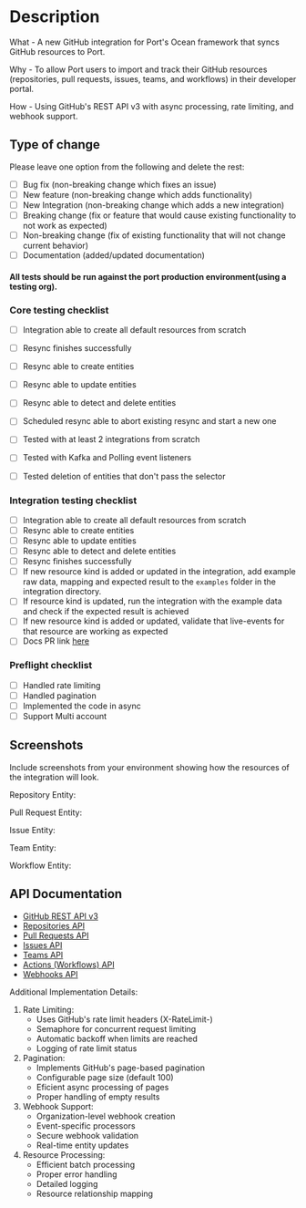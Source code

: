 # Description

What - A new GitHub integration for Port's Ocean framework that syncs GitHub resources to Port.

Why - To allow Port users to import and track their GitHub resources (repositories, pull requests, issues, teams, and workflows) in their developer portal.

How - Using GitHub's REST API v3 with async processing, rate limiting, and webhook support.

## Type of change

Please leave one option from the following and delete the rest:

- [ ] Bug fix (non-breaking change which fixes an issue)
- [ ] New feature (non-breaking change which adds functionality)
- [ ] New Integration (non-breaking change which adds a new integration)
- [ ] Breaking change (fix or feature that would cause existing functionality to not work as expected)
- [ ] Non-breaking change (fix of existing functionality that will not change current behavior)
- [ ] Documentation (added/updated documentation)

<h4> All tests should be run against the port production environment(using a testing org). </h4>

### Core testing checklist

- [ ] Integration able to create all default resources from scratch
- [ ] Resync finishes successfully
- [ ] Resync able to create entities
- [ ] Resync able to update entities
- [ ] Resync able to detect and delete entities
- [ ] Scheduled resync able to abort existing resync and start a new one
- [ ] Tested with at least 2 integrations from scratch
- [ ] Tested with Kafka and Polling event listeners
- [ ] Tested deletion of entities that don't pass the selector


### Integration testing checklist

- [ ] Integration able to create all default resources from scratch
- [ ] Resync able to create entities
- [ ] Resync able to update entities
- [ ] Resync able to detect and delete entities
- [ ] Resync finishes successfully
- [ ] If new resource kind is added or updated in the integration, add example raw data, mapping and expected result to the `examples` folder in the integration directory.
- [ ] If resource kind is updated, run the integration with the example data and check if the expected result is achieved
- [ ] If new resource kind is added or updated, validate that live-events for that resource are working as expected
- [ ] Docs PR link [here](#)

### Preflight checklist

- [ ] Handled rate limiting
- [ ] Handled pagination
- [ ] Implemented the code in async
- [ ] Support Multi account

## Screenshots

Include screenshots from your environment showing how the resources of the integration will look.

Repository Entity:

Pull Request Entity:

Issue Entity:

Team Entity:

Workflow Entity:


## API Documentation

- [GitHub REST API v3](https://docs.github.com/en/rest)
- [Repositories API](https://docs.github.com/en/rest/repos)
- [Pull Requests API](https://docs.github.com/en/rest/pulls)
- [Issues API](https://docs.github.com/en/rest/issues)
- [Teams API](https://docs.github.com/en/rest/teams)
- [Actions (Workflows) API](https://docs.github.com/en/rest/actions)
- [Webhooks API](https://docs.github.com/en/rest/repos/webhooks)

Additional Implementation Details:
1. Rate Limiting:
    - Uses GitHub's rate limit headers (X-RateLimit-)
    - Semaphore for concurrent request limiting
    - Automatic backoff when limits are reached
    - Logging of rate limit status
2. Pagination:
    - Implements GitHub's page-based pagination
    - Configurable page size (default 100)
    - Eficient async processing of pages
    - Proper handling of empty results
3. Webhook Support:
    - Organization-level webhook creation
    - Event-specific processors
    - Secure webhook validation
    - Real-time entity updates
4. Resource Processing:
    - Efficient batch processing
    - Proper error handling
    - Detailed logging
    - Resource relationship mapping
